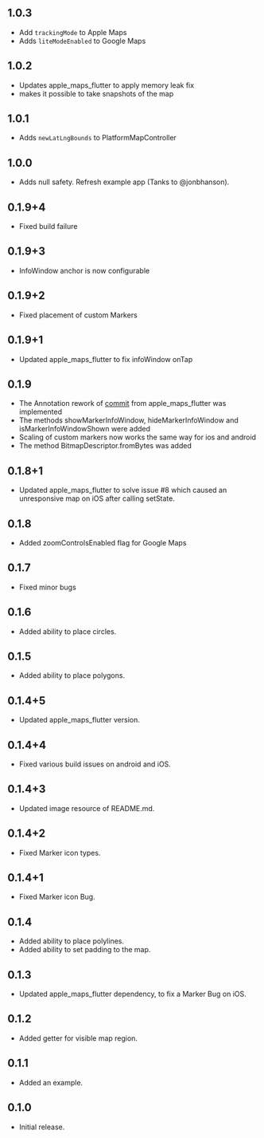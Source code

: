## 1.0.3

* Add `trackingMode` to Apple Maps
* Adds `liteModeEnabled` to Google Maps

## 1.0.2

* Updates apple_maps_flutter to apply memory leak fix
* makes it possible to take snapshots of the map

## 1.0.1

* Adds `newLatLngBounds` to PlatformMapController

## 1.0.0

* Adds null safety. Refresh example app (Tanks to @jonbhanson).

## 0.1.9+4

* Fixed build failure

## 0.1.9+3

* InfoWindow anchor is now configurable

## 0.1.9+2

* Fixed placement of custom Markers

## 0.1.9+1

* Updated apple_maps_flutter to fix infoWindow onTap

## 0.1.9

* The Annotation rework of [commit](https://github.com/LuisThein/apple_maps_flutter/commit/01e3ea4f4a4274d4d2d2636fd863ba1e3283420d) from apple_maps_flutter was implemented
* The methods showMarkerInfoWindow, hideMarkerInfoWindow and isMarkerInfoWindowShown were added
* Scaling of custom markers now works the same way for ios and android
* The method BitmapDescriptor.fromBytes was added

## 0.1.8+1

* Updated apple_maps_flutter to solve issue #8 which caused an unresponsive map on iOS after calling setState.

## 0.1.8

* Added zoomControlsEnabled flag for Google Maps

## 0.1.7

* Fixed minor bugs

## 0.1.6

* Added ability to place circles.

## 0.1.5

* Added ability to place polygons.

## 0.1.4+5

* Updated apple_maps_flutter version.

## 0.1.4+4

* Fixed various build issues on android and iOS.

## 0.1.4+3

* Updated image resource of README.md.

## 0.1.4+2

* Fixed Marker icon types.

## 0.1.4+1

* Fixed Marker icon Bug.

## 0.1.4

* Added ability to place polylines.
* Added ability to set padding to the map.

## 0.1.3

* Updated apple_maps_flutter dependency, to fix a Marker Bug on iOS.

## 0.1.2

* Added getter for visible map region.

## 0.1.1

* Added an example.

## 0.1.0

* Initial release.
